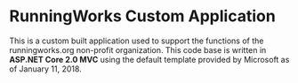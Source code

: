 # RunningWorks Custom Application
This is a custom built application used to support the functions of the runningworks.org non-profit organization. This code base is written in **ASP.NET Core 2.0 MVC** using the default template provided by Microsoft as of January 11, 2018.
